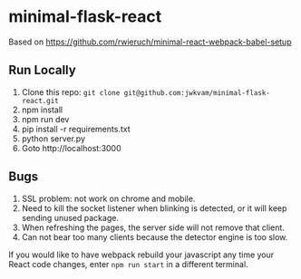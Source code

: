 # minimal-flask-react

Based on https://github.com/rwieruch/minimal-react-webpack-babel-setup

## Run Locally

1. Clone this repo: `git clone git@github.com:jwkvam/minimal-flask-react.git`
2. npm install
3. npm run dev
4. pip install -r requirements.txt
5. python server.py
6. Goto http://localhost:3000

## Bugs
1. SSL problem: not work on chrome and mobile.
2. Need to kill the socket listener when blinking is detected, or it will keep sending unused package.
3. When refreshing the pages, the server side will not remove that client.
4. Can not bear too many clients because the detector engine is too slow.

If you would like to have webpack rebuild your javascript any time your React code changes, enter `npm run start` in a different terminal.
